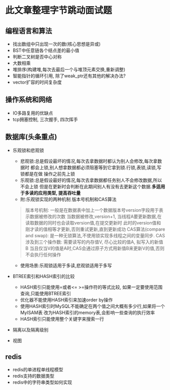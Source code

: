 # 此文章整理字节跳动面试题

## 编程语言和算法
- 找出数组中只出现一次的数(核心思想是异或)
- BST中任意链各个结点差的最小值
- 判断二叉树是否中心对称
- 大数相乘
- 堆排序(构建堆,每次去最后一个与堆顶元素交换,重新调整)
- 智能指针的循环引用, 除了weak_ptr还有其他的解决办法?
- vector扩容的时间复杂度 

## 操作系统和网络
- IO多路复用的优缺点
- tcp拥塞控制, 三次握手, 四次挥手


## 数据库(头条重点)
- 乐观锁和悲观锁
	- 悲观锁:总是假设最坏的情况,每次去拿数据时都认为别人会修改,每次拿数据时
	都会上锁,别人想拿数据都必须阻塞等到它拿到锁.行锁,表锁,读锁,写锁都是在做
	操作之前先上锁
	- 乐观锁:总是假设最好的情况,每次去拿数据都任务别人不会修改数据,所以不会上锁
	但是在更新时会判断在此期间别人有没有去更新这个数据.**多适用于多读的应用类型,
	提高吞吐量**
	- 附:乐观锁实现的两种机制   版本号机制和CAS算法
	> 版本号机制: 一般是在数据表中加上一个数据版本号version字段用于表示数据被修改的次数
	> 当数据被修改,version+1, 当线程A要更新数据,在读取数据的同时也会读取version值,在提交更新时
	> 此时的version值和刚才读的值相等才更新,否则重试更新,直到更新成功
	> CAS算法(compare and swap): 是一种无锁算法,不使用锁实现多线程之间的变量同步.
	>	CAS涉及到三个操作数: 需要读写的内存值V, 尽心比较的值A, 拟写入的新值B
	> 当且仅当V的值是A时,CAS会通过原子方式用新值B来更新V的值,否则不会执行任何操作

	- 使用场景:乐观锁适用于多读,悲观锁适用于多写
- BTREE索引和HASH索引的比较
	- HASH索引只能使用=或者<= >=操作符的等式比较, 如果一定要使用范围查询,只能使用BTREE索引
	- 优化器不能使用HASH索引来加速order by操作
	- 使用HASH索引时MySQL不能确定在两个值之间大概有多少行,如果将一个MyISAM表
	改为HASH索引的memory表,会影响一些查询的执行效率
	- HASH索引只能使用整个关键字来搜索一行
- 隔离以及隔离级别
- 视图



## redis
- redis的单进程单线程模型
- redis支持的数据类型
- redis中的字符串类型如何实现

